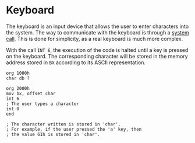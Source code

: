 # Keyboard

The keyboard is an input device that allows the user to enter characters into the system. The way to communicate with the keyboard is through a [system call](../../computer/cpu#system-calls). This is done for simplicity, as a real keyboard is much more complex.

With the call `INT 6`, the execution of the code is halted until a key is pressed on the keyboard. The corresponding character will be stored in the memory address stored in `BX` according to its ASCII representation.

```vonsim
org 1000h
char db ?

org 2000h
mov bx, offset char
int 6
; The user types a character
int 0
end

; The character written is stored in 'char'.
; For example, if the user pressed the 'a' key, then
; the value 61h is stored in 'char'.
```
